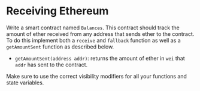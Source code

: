 # Receiving Ethereum

Write a smart contract named `Balances`. This contract should track the amount of ether received from any address that sends ether to the contract. To do this implement both a `receive` and `fallback` function as well as a `getAmountSent` function as described below.

- `getAmountSent(address addr)`: returns the amount of ether in `wei` that `addr` has sent to the contract.

Make sure to use the correct visibility modifiers for all your functions and state variables.

